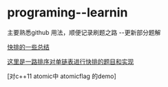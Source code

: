 # programing--learnin
主要熟悉github 用法，顺便记录刷题之路
--更新部分题解

[快排的一些总结](https://github.com/saseki/programing-learning/blob/158aee919a63845319b05378532b0827e5b1f236/leetcode/%E5%88%A9%E7%94%A8%E5%BF%AB%E6%8E%92%E6%B1%82%E7%AC%ACk%E5%A4%A7%E7%9A%84)

[这里是一路排序对单链表进行快排的题目和实现](https://leetcode.com/problems/sort-list/#/description)

[对c++11 atomic中 atomicflag 的demo]
